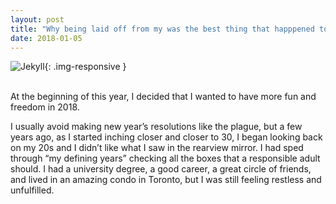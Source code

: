 ```yaml
---
layout: post
title: "Why being laid off from my was the best thing that happpened to me"
date: 2018-01-05
---
```

![Jekyll]({{site.baseurl}}/images/jekyll2.jpg){: .img-responsive }

<br>
At the beginning of this year, I decided that I wanted to have more fun and freedom in 2018.

I usually avoid making new year’s resolutions like the plague, but a few years ago, as I started inching closer and closer to 30, I began looking back on my 20s and I didn’t like what I saw in the rearview mirror. I had sped through “my defining years” checking all the boxes that a responsible adult should. I had a university degree, a good career, a great circle of friends, and lived in an amazing condo in Toronto, but I was still feeling restless and unfulfilled.
